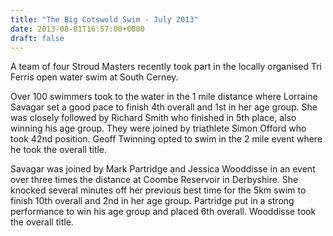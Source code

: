 ```yaml
---
title: "The Big Cotswold Swim - July 2013"
date: 2013-08-01T16:57:00+0000
draft: false
---
```

A team of four Stroud Masters recently took part in the locally organised Tri Ferris open water swim at South Cerney.

Over 100 swimmers took to the water in the 1 mile distance where Lorraine Savagar set a good pace to finish 4th overall and 1st in her age group. She was closely followed by Richard Smith who finished in 5th place, also winning his age group. They were joined by triathlete Simon Offord who took 42nd position. Geoff Twinning opted to swim in the 2 mile event where he took the overall title.

Savagar was joined by Mark Partridge and Jessica Wooddisse in an event over three times the distance at Coombe Reservoir in Derbyshire. She knocked several minutes off her previous best time for the 5km swim to finish 10th overall and 2nd in her age group. Partridge put in a strong performance to win his age group and placed 6th overall. Wooddisse took the overall title.

